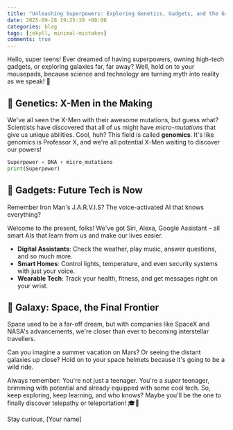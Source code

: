 ```yaml
---
title: "Unleashing Superpowers: Exploring Genetics, Gadgets, and the Galaxy!"
date: 2025-09-28 19:25:39 +08:00
categories: blog
tags: [jekyll, minimal-mistakes]
comments: true
---
```


Hello, super teens! Ever dreamed of having superpowers, owning high-tech gadgets, or exploring galaxies far, far away? Well, hold on to your mousepads, because science and technology are turning myth into reality as we speak! 🚀

## 🧬 Genetics: X-Men in the Making

We've all seen the X-Men with their awesome mutations, but guess what? Scientists have discovered that all of us might have *micro-mutations* that give us unique abilities. Cool, huh? This field is called **genomics**. It's like genomics is Professor X, and we're all potential X-Men waiting to discover our powers! 

```python
Superpower = DNA + micro_mutations
print(Superpower)
```

## 📱 Gadgets: Future Tech is Now

Remember Iron Man's J.A.R.V.I.S? The voice-activated AI that knows everything? 

Welcome to the present, folks! We've got Siri, Alexa, Google Assistant – all smart AIs that learn from us and make our lives easier. 

- **Digital Assistants**: Check the weather, play music, answer questions, and so much more.
- **Smart Homes**: Control lights, temperature, and even security systems with just your voice.
- **Wearable Tech**: Track your health, fitness, and get messages right on your wrist. 

## 🌌 Galaxy: Space, the Final Frontier 

Space used to be a far-off dream, but with companies like SpaceX and NASA's advancements, we're closer than ever to becoming interstellar travellers. 

Can you imagine a summer vacation on Mars? Or seeing the distant galaxies up close? Hold on to your space helmets because it's going to be a wild ride.

Always remember: You're not just a teenager. You're a *super* teenager, brimming with potential and already equipped with some cool tech. So, keep exploring, keep learning, and who knows? Maybe you'll be the one to finally discover telepathy or teleportation! 🎓🚀

Stay curious, 
[Your name]
